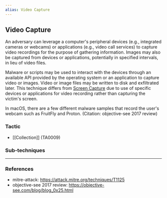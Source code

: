 ```yaml
---
alias: Video Capture
---
```


## Video Capture

An adversary can leverage a computer's peripheral devices (e.g., integrated cameras or webcams) or applications (e.g., video call services) to capture video recordings for the purpose of gathering information. Images may also be captured from devices or applications, potentially in specified intervals, in lieu of video files.

Malware or scripts may be used to interact with the devices through an available API provided by the operating system or an application to capture video or images. Video or image files may be written to disk and exfiltrated later. This technique differs from [Screen Capture](https://attack.mitre.org/techniques/T1113) due to use of specific devices or applications for video recording rather than capturing the victim's screen.

In macOS, there are a few different malware samples that record the user's webcam such as FruitFly and Proton. (Citation: objective-see 2017 review)


### Tactic

- [[Collection]] (TA0009)

### Sub-techniques


---
### References

- mitre-attack: https://attack.mitre.org/techniques/T1125
- objective-see 2017 review: https://objective-see.com/blog/blog_0x25.html
